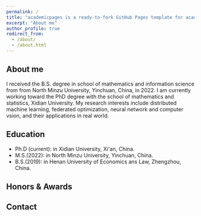 ```yaml
---
permalink: /
title: "academicpages is a ready-to-fork GitHub Pages template for academic personal websites"
excerpt: "About me"
author_profile: true
redirect_from: 
  - /about/
  - /about.html
---
```



About me
------

I received the B.S. degree in school of mathematics and information science from from North Minzu University, Yinchuan, China, in 2022. I am currently
working toward the PhD degree with the school of mathematics and statistics, Xidian University. My research interests include distributed machine learning, federated optimization, neural network and computer vsion, and their applications in real world.
 


Education
------
* Ph.D (current): in Xidian University, Xi'an, China.
* M.S.(2022): in North Minzu University, Yinchuan, China.
* B.S.(2019): in Henan University of Economics ans Law, Zhengzhou, China.



Honors & Awards
------


Contact
------



